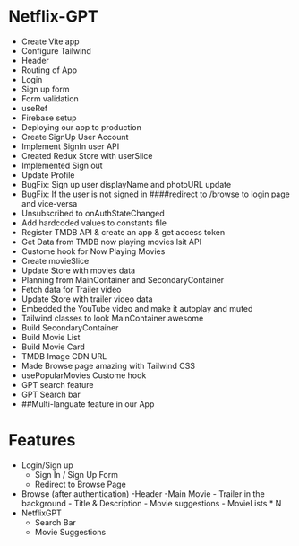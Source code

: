 # Netflix-GPT

- Create Vite app
- Configure Tailwind
- Header
- Routing of App
- Login
- Sign up form
- Form validation
- useRef
- Firebase setup
- Deploying our app to production
- Create SignUp User Account
- Implement SignIn user API
- Created Redux Store with userSlice
- Implemented Sign out
- Update Profile
- BugFix: Sign up user displayName and photoURL update
- BugFix: If the user is not signed in ####redirect to /browse to login page and vice-versa
- Unsubscribed to onAuthStateChanged
- Add hardcoded values to constants file
- Register TMDB API & create an app & get access token
- Get Data from TMDB now playing movies lsit API
- Custome hook for Now Playing Movies
- Create movieSlice
- Update Store with movies data
- Planning from MainContainer and SecondaryContainer
- Fetch data for Trailer video
- Update Store with trailer video data
- Embedded the YouTube video and make it autoplay and muted
- Tailwind classes to look MainContainer awesome
- Build SecondaryContainer
- Build Movie List
- Build Movie Card
- TMDB Image CDN URL
- Made Browse page amazing with Tailwind CSS
- usePopularMovies Custome hook
- GPT search feature
- GPT Search bar
- ##Multi-languate feature in our App

# Features
- Login/Sign up
    - Sign In / Sign Up Form
    - Redirect to Browse Page
- Browse (after authentication)
    -Header
    -Main Movie
        - Trailer in the background
        - Title & Description
        - Movie suggestions
            - MovieLists * N
- NetflixGPT
    - Search Bar
    - Movie Suggestions
